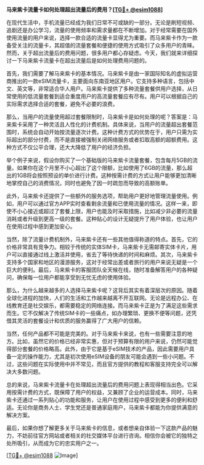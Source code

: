 **马来紫卡流量卡如何处理超出流量后的费用？[[TG💪+ @esim1088](https://t.me/s/esim1088)]**

在现代生活中，手机流量已经成为我们日常不可或缺的一部分。无论是刷短视频、追剧还是办公学习，流量的使用频率和需求量都在不断增加。对于经常需要在国外使用流量的用户来说，选择一款合适的流量卡显得尤为重要。而马来紫卡作为一款备受关注的流量卡，其超值的流量套餐和便捷的使用方式吸引了众多用户的青睐。然而，关于超出流量后的费用问题，很多用户都心存疑虑。今天，我们就来详细探讨一下马来紫卡流量卡在超出流量后是如何处理费用问题的。

首先，我们需要了解马来紫卡的基本情况。马来紫卡是由一家国际知名的虚拟运营商推出的一款eSIM流量卡，主要面向东南亚地区用户。它支持多种语言，包括中文、英文等，非常适合华人用户。马来紫卡提供了多种流量套餐供用户选择，从日常使用的低流量套餐到适合重度用户的高流量套餐应有尽有。用户可以根据自己的实际需求选择合适的套餐，避免不必要的浪费。

那么，当用户的流量使用超过套餐限制时，马来紫卡是如何处理的呢？答案是：马来紫卡采用了一种灵活且人性化的计费机制。具体来说，当用户的流量超出套餐范围时，系统会自动开始按流量逐次计费。这种计费方式的优势在于，用户只需为实际超出的部分付费，而不是直接被强制关闭网络服务或者扣取高额的超额费用。这种方式不仅公平合理，还大大降低了用户的经济负担。

举个例子来说，假设你购买了一个基础版的马来紫卡流量套餐，包含每月5GB的流量。如果你在这个月里不小心超出了这个限额，比如使用了6GB的流量，那么超出的1GB将会按照预设的单价进行计费。这种按需计费的方式让用户能够更加清晰地掌控自己的消费情况，同时也避免了因一时疏忽而导致的高额账单。

此外，马来紫卡还提供了一些额外的服务选项，帮助用户更好地管理流量使用。例如，用户可以通过官方APP实时查看剩余流量和已使用流量的情况。这样一来，即使不小心接近或超过了套餐上限，用户也能及时采取措施，比如减少非必要的流量消耗或者升级到更高一级的套餐。这种贴心的设计无疑提升了用户体验，也让用户在使用过程中感到更加安心。

当然，除了流量计费机制外，马来紫卡还有一些其他值得称道的特点。首先，它的价格非常具有竞争力。相较于传统的实体SIM卡，马来紫卡无需邮寄实体卡片，用户可以直接通过线上激活并使用，省去了等待快递的时间和麻烦。其次，马来紫卡支持多个国家和地区的漫游服务，这对于经常出差或者旅行的用户来说无疑是一个巨大的便利。最后，马来紫卡的客服团队全天候在线，随时准备解答用户的各种疑问，确保每一位用户都能享受到无忧无虑的使用体验。

那么，为什么越来越多的人选择马来紫卡呢？这背后其实有着深层次的原因。随着全球化进程的加快，人们的生活和工作越来越离不开互联网。无论是远程办公、在线教育还是社交娱乐，都需要稳定的网络连接。而马来紫卡正是为了满足这些需求而生。它不仅解决了传统SIM卡的一些痛点，如办理繁琐、更换不便等问题，还凭借其灵活的套餐设计和优质的服务赢得了广大用户的信赖。

当然，任何产品都不可能是完美的。对于马来紫卡来说，也有一些需要注意的地方。比如，虽然它的价格已经非常实惠，但对于预算有限的用户来说，仍然可能觉得部分套餐的价格略高。此外，由于它是基于eSIM技术的产品，因此需要用户具备一定的操作能力，尤其是初次使用eSIM设备的朋友可能会遇到一些小问题。不过，这些问题在实际使用中并不常见，而且官方提供的教程和客服支持完全可以解决大多数问题。

总的来说，马来紫卡流量卡在处理超出流量后的费用问题上表现得相当出色。它采用按需计费的方式，既保障了用户的权益，又兼顾了企业的运营成本。同时，马来紫卡还通过一系列贴心的功能和服务，让用户在使用过程中感受到更多的便利和舒适。无论你是商务人士、学生党还是普通家庭用户，马来紫卡都能为你提供满意的解决方案。

最后，如果你想了解更多关于马来紫卡的信息，或者想亲自体验一下这款产品的魅力，不妨前往官方网站或者相关的社交媒体平台进行咨询。相信你会被它的独特之处所吸引，从而成为它的忠实用户之一。

[[TG💪+ @esim1088](https://t.me/s/esim1088) ![Image](https://i.postimg.cc/4NQfJmqS/Snipaste-2025-05-13-00-14-12.png)]
